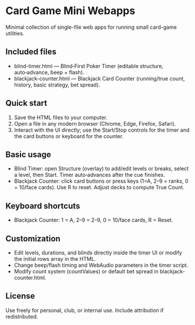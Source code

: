 # Card Game Mini Webapps

Minimal collection of single-file web apps for running small card-game utilities.

## Included files
- blind-timer.html — Blind‑First Poker Timer (editable structure, auto‑advance, beep + flash).
- blackjack-counter.html — Blackjack Card Counter (running/true count, history, basic strategy, bet spread).

## Quick start
1. Save the HTML files to your computer.
2. Open a file in any modern browser (Chrome, Edge, Firefox, Safari).
3. Interact with the UI directly; use the Start/Stop controls for the timer and the card buttons or keyboard for the counter.

## Basic usage
- Blind Timer: open Structure (overlay) to add/edit levels or breaks, select a level, then Start. Timer auto‑advances after the cue finishes.
- Blackjack Counter: click card buttons or press keys (1=A, 2–9 = ranks, 0 = 10/face cards). Use R to reset. Adjust decks to compute True Count.

## Keyboard shortcuts
- Blackjack Counter: 1 = A, 2–9 = 2–9, 0 = 10/face cards, R = Reset.

## Customization
- Edit levels, durations, and blinds directly inside the timer UI or modify the initial rows array in the HTML.
- Change beep/flash timing and WebAudio parameters in the timer script.
- Modify count system (countValues) or default bet spread in blackjack-counter.html.

## License
Use freely for personal, club, or internal use. Include attribution if redistributed.
